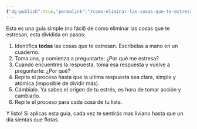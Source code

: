```yaml
---
{"dg-publish":true,"permalink":"/como-eliminar-las-cosas-que-te-estresan/","created":"2024-10-25T17:03","updated":"2024-11-20T19:09"}
---
```


Esta es una guía simple (no fácil) de como eliminar las cosas que te estresan, esta dividida en pasos:
1. Identifica **todas** las cosas que te estresan. Escribelas a mano en un cuaderno.
2. Toma una, y comienza a preguntarte: ¿Por qué me estresa?
3. Cuando encuentres la respuesta, toma esa respuesta y vuelve a preguntarte: ¿Por qué?
4. Repite el proceso hasta que la ultima respuesta sea clara, simple y atómica (imposible de dividir más).
5. Cámbialo. Ya sabes el origen de tu estrés, es hora de tomar acción y cambiarlo.
6. Repite el proceso para cada cosa de tu lista.

Y listo! Si aplicas esta guía, cada vez te sentirás mas liviano hasta que un día sientas que flotas.